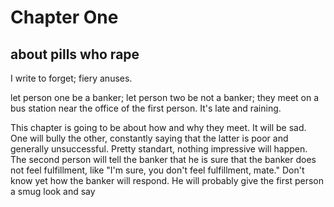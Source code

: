 # Chapter One
## about pills who rape

I write to forget; fiery anuses.

let person one be a banker; let person two be not a banker; they meet on a bus station near the office of the first person. It's late and raining.

This chapter is going to be about how and why they meet. It will be sad. One will bully the other, constantly saying that the latter is poor and generally unsuccessful. Pretty standart, nothing impressive will happen. The second person will tell the banker that he is sure that the banker does not feel fulfillment, like "I'm sure, you don't feel fulfillment, mate." Don't know yet how the banker will respond. He will probably give the first person a smug look and say 
